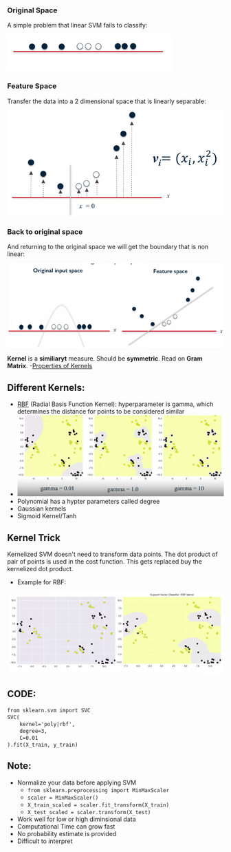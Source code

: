 ### Original Space
A simple problem that linear SVM fails to classify:

<img src="../img/simple-svm.png"/>

### Feature Space
Transfer the data into a 2 dimensional space that is linearly separable:

<img src="../img/kernel-svm.png" />


### Back to original space
And returning to the original space we will get the boundary that is non linear:

<img src="../img/original-space-kernel-svm.png"/>

**Kernel** is a **similiaryt** measure. Should be **symmetric**. Read on **Gram Matrix**.
-[Properties of Kernels](https://people.eecs.berkeley.edu/~jordan/kernels/0521813972c03_p47-84.pdf)

## Different Kernels:
- [RBF](https://en.wikipedia.org/wiki/Radial_basis_function_kernel) (Radial Basis Function Kernel): hyperparameter is gamma, which determines the distance for points to be considered similar
- <img src="../img/rbf-gamma.png"/>
- Polynomial has a hypter parameters called degree
- Gaussian kernels
- Sigmoid Kernel/Tanh


## Kernel Trick
Kernelized SVM doesn't need to transform data points. The dot product of pair of points is used in the cost function. This gets replaced buy the kernelized dot product.

- Example for RBF:
<img src="../img/rbf-kernel.png"/>


## CODE:
    from sklearn.svm import SVC
    SVC(
        kernel='poly|rbf', 
        degree=3,
        C=0.01
    ).fit(X_train, y_train)


## Note:
- Normalize your data before applying SVM
    - `from sklearn.preprocessing import MinMaxScaler`
    - `scaler = MinMaxScaler()`
    - `X_train_scaled = scaler.fit_transform(X_train)`
    - `X_test_scaled = scaler.transform(X_test)`
- Work well for low or high diminsional data
- Computational Time can grow fast
- No probability estimate is provided
- Difficult to interpret